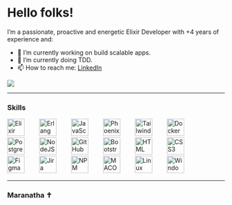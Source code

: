 # Hello folks!
I’m a passionate, proactive and energetic Elixir Developer with +4 years of experience and:
- 🔭 I’m currently working on build scalable apps.
- 🌱 I’m currently doing TDD.
- 📫 How to reach me: [LinkedIn](https://www.linkedin.com/in/misael-ralo/)

![](https://komarev.com/ghpvc/?username=misaelralo&label=PROFILE+VIEWS)

  
------

### Skills
<div>
<img  alt="Elixir" width="40px" height="40px"  height="40px" style="padding-right:30px;" src="https://cdn.jsdelivr.net/gh/devicons/devicon/icons/elixir/elixir-original.svg" />
<img  alt="Erlang" width="40px" height="40px"  style="padding-right:30px;" src="https://cdn.jsdelivr.net/gh/devicons/devicon/icons/erlang/erlang-original.svg" />
<img  alt="JavaScript" width="40px" height="40px"  style="padding-right:30px;" src="https://cdn.jsdelivr.net/gh/devicons/devicon/icons/javascript/javascript-plain.svg" />
<img  alt="Phoenix" width="40px" height="40px"  style="padding-right:30px;" src="https://cdn.jsdelivr.net/gh/devicons/devicon/icons/phoenix/phoenix-original.svg" />
<img  alt="TailwindCSS" width="40px" height="40px"  style="padding-right:30px;" src="https://cdn.jsdelivr.net/gh/devicons/devicon/icons/tailwindcss/tailwindcss-plain.svg" />
<img  alt="Docker" width="40px" height="40px"  style="padding-right:30px;" src="https://cdn.jsdelivr.net/gh/devicons/devicon/icons/docker/docker-original.svg" />
<img  alt="PostgreSQL" width="40px" height="40px"  style="padding-right:30px;" src="https://cdn.jsdelivr.net/gh/devicons/devicon/icons/postgresql/postgresql-original.svg" />
<img  alt="NodeJS" width="40px" height="40px"  style="padding-right:30px;" src="https://cdn.jsdelivr.net/gh/devicons/devicon/icons/nodejs/nodejs-original.svg" />
<img  alt="GitHub" width="40px" height="40px"  style="padding-right:30px;" src="https://cdn.jsdelivr.net/gh/devicons/devicon/icons/github/github-original.svg" />
<img  alt="Bootstrap" width="40px" height="40px"  style="padding-right:30px;" src="https://cdn.jsdelivr.net/gh/devicons/devicon/icons/bootstrap/bootstrap-original.svg" />
<img  alt="HTML" width="40px" height="40px"  style="padding-right:30px;" src="https://cdn.jsdelivr.net/gh/devicons/devicon/icons/html5/html5-original.svg" />
<img  alt="CSS3" width="40px" height="40px"  style="padding-right:30px;" src="https://cdn.jsdelivr.net/gh/devicons/devicon/icons/css3/css3-original.svg" />
<img  alt="Figma" width="40px" height="40px"  style="padding-right:30px;" src="https://cdn.jsdelivr.net/gh/devicons/devicon/icons/figma/figma-original.svg" />
<img  alt="Jira" width="40px" height="40px"  style="padding-right:30px;" src="https://cdn.jsdelivr.net/gh/devicons/devicon/icons/jira/jira-original.svg" />
<img  alt="NPM" width="40px" height="40px"  style="padding-right:30px;" src="https://cdn.jsdelivr.net/gh/devicons/devicon/icons/npm/npm-original-wordmark.svg" />
<img  alt="MACOS" width="40px" height="40px"  style="padding-right:30px;" src="https://cdn.jsdelivr.net/gh/devicons/devicon/icons/apple/apple-original.svg" />
<img  alt="Linux" width="40px" height="40px"  style="padding-right:30px;" src="https://cdn.jsdelivr.net/gh/devicons/devicon/icons/linux/linux-original.svg" />
<img  alt="Windows" width="40px" height="40px"  style="padding-right:30px;" src="https://cdn.jsdelivr.net/gh/devicons/devicon/icons/windows8/windows8-original.svg" />
</div>


------

<div align="left" style="width:100%;"> <h3> Maranatha ✝️ </h3> </div>



<!--
Icons -> https://github.com/devicons/devicon/tree/v2.15.1/icons/

![github stats](https://github-readme-stats.vercel.app/api?username=misaelralo&show_icons=true&count_private=true&include_all_commits=true&hide_title=true&cache_seconds=1800&theme=cobalt)
![github stats](https://github-readme-stats.vercel.app/api/top-langs?username=misaelralo&show_icons=true&count_private=true&include_all_commits=true&hide_title=true&cache_seconds=1800&theme=cobalt)

Here are some ideas to get you started:

- 🔭 I’m currently working on ...
- 🌱 I’m currently learning ...
- 👯 I’m looking to collaborate on ...
- 🤔 I’m looking for help with ...
- 💬 Ask me about ...
- 📫 How to reach me: ...
- 😄 Pronouns: ...
- ⚡ Fun fact: ...
-->
